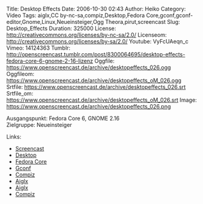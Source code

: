 Title: Desktop Effects
Date: 2006-10-30 02:43
Author: Heiko
Category: Video
Tags: aiglx,CC by-nc-sa,compiz,Desktop,Fedora Core,gconf,gconf-editor,Gnome,Linux,Neueinsteiger,Ogg Theora,pirut,screencast
Slug: Desktop_Effects
Duration: 325000
License: http://creativecommons.org/licenses/by-nc-sa/2.0/
Licenseom: http://creativecommons.org/licenses/by-sa/2.0/
Youtube: VyFcUAeqn_c
Vimeo: 14124363
Tumblr: http://openscreencast.tumblr.com/post/8300064695/desktop-effects-fedora-core-6-gnome-2-16-lizenz
Oggfile: https://www.openscreencast.de/archive/desktopeffects_026.ogg
Oggfileom: https://www.openscreencast.de/archive/desktopeffects_oM_026.ogg
Srtfile: https://www.openscreencast.de/archive/desktopeffects_026.srt
Srtfile_om: https://www.openscreencast.de/archive/desktopeffects_oM_026.srt
Image: https://www.openscreencast.de/archive/desktopeffects_026.png

Ausgangspunkt: Fedora Core 6, GNOME 2.16  
Zielgruppe: Neueinsteiger  

Links:

  * [Screencast](http://de.wikipedia.org/wiki/Screencast)
  * [Desktop](http://de.wikipedia.org/wiki/Desktop_%28EDV%29)
  * [Fedora Core](http://de.wikipedia.org/wiki/Fedora_Core)
  * [Gconf](http://en.wikipedia.org/wiki/Gconf)
  * [Compiz](http://de.wikipedia.org/wiki/Compiz)
  * [Aiglx](http://de.wikipedia.org/wiki/AIGLX)
  * [Aiglx](http://fedorawiki.de/index.php/Aiglx)
  * [Compiz](http://de.opensuse.org/Compiz)

